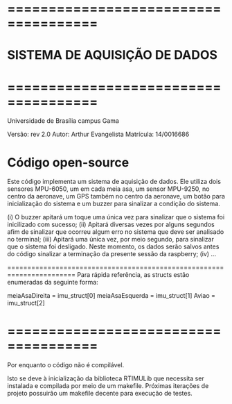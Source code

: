 # =====================================
# SISTEMA DE AQUISIÇÃO DE DADOS
# =====================================
  Universidade de Brasília
  campus Gama
 
  Versão: rev 2.0
  Autor: Arthur Evangelista
  Matrícula: 14/0016686
 
  Código open-source
  =======================================================================
  Este código implementa um sistema de aquisição de dados. Ele utiliza
  dois sensores MPU-6050, um em cada meia asa, um sensor MPU-9250, no
  centro da aeronave, um GPS também no centro da aeronave, um botão
  para inicialização do sistema e um buzzer para sinalizar a condição
  do sistema.
  
  (i) O buzzer apitará um toque uma única vez para sinalizar que o sistema foi inicilizado com sucesso;
  (ii) Apitará diversas vezes por alguns segundos afim de sinalizar que ocorreu algum erro no sistema que deve ser analisado no terminal;
  (iii) Apitará uma única vez, por meio segundo, para sinalizar que o sistema foi desligado. Neste momento, os dados serão salvos antes do código sinalizar a terminação da presente sessão da raspberry;
  (iv) ...
  
  =======================================================================
  Para rápida referência, as structs estão enumeradas da seguinte forma:
 
  meiaAsaDireita = imu_struct[0]
  meiaAsaEsquerda = imu_struct[1]
  Aviao = imu_struct[2]
# =====================================

Por enquanto o código não é compilável.

Isto se deve à inicialização da biblioteca RTIMULib que necessita ser instalada e compilada por meio de um makefile.
Próximas iterações de projeto possuirão um makefile decente para execução de testes.
